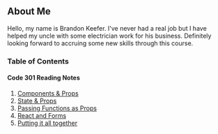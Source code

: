 ## About Me

Hello, my name is Brandon Keefer. I've never had a real job but I have helped my uncle with some electrician work for
his business. Definitely looking forward to accruing some new skills through this course.

### Table of Contents

#### Code 301 Reading Notes

1. [Components & Props](./notes/components.md)
2. [State & Props](./notes/state.md)
3. [Passing Functions as Props](./notes/funcs.md)
4. [React and Forms](./notes/forms.md)
5. [Putting it all together](./notes/together.md)
